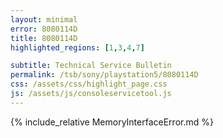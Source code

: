 ```yaml
---
layout: minimal
error: 8080114D
title: 8080114D
highlighted_regions: [1,3,4,7]

subtitle: Technical Service Bulletin
permalink: /tsb/sony/playstation5/8080114D
css: /assets/css/highlight_page.css
js: /assets/js/consoleservicetool.js
---
```


{% include_relative MemoryInterfaceError.md %}
